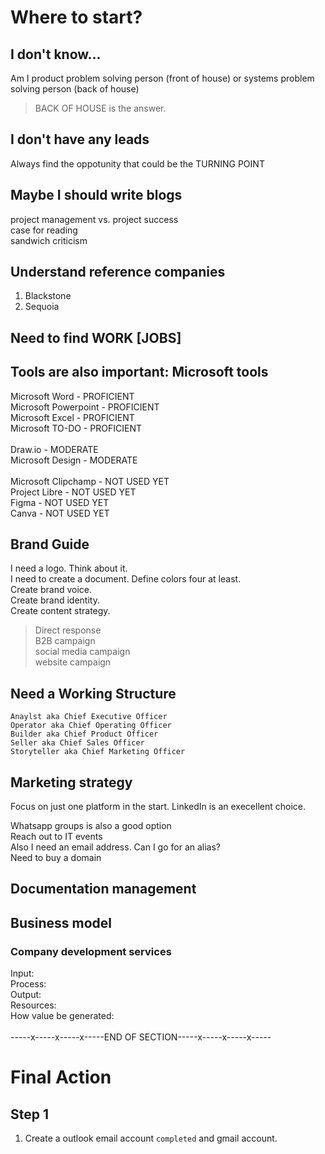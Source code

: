 # Where to start?
## I don't know...
Am I product problem solving person (front of house) or systems problem solving person (back of house)
> BACK OF HOUSE is the answer.

## I don't have any leads
Always find the oppotunity that could be the TURNING POINT
## Maybe I should write blogs
project management vs. project success <br>
case for reading <br>
sandwich criticism
## Understand reference companies
1. Blackstone
2. Sequoia
## Need to find WORK [JOBS]
## Tools are also important: Microsoft tools
Microsoft Word - PROFICIENT <br>
Microsoft Powerpoint - PROFICIENT <br>
Microsoft Excel - PROFICIENT <br>
Microsoft TO-DO - PROFICIENT <br>
<br>
Draw.io - MODERATE <br>
Microsoft Design - MODERATE <br>
<br>
Microsoft Clipchamp - NOT USED YET <br>
Project Libre - NOT USED YET <br>
Figma - NOT USED YET <br>
Canva - NOT USED YET <br>
## Brand Guide
I need a logo. Think about it. <br>
I need to create a document. Define colors four at least. <br>
Create brand voice. <br>
Create brand identity. <br>
Create content strategy. <br>
> Direct response <br>
> B2B campaign <br>
> social media campaign <br>
> website campaign <br>
## Need a Working Structure
`Anaylst aka Chief Executive Officer` <br>
`Operator aka Chief Operating Officer` <br>
`Builder aka Chief Product Officer` <br>
`Seller aka Chief Sales Officer` <br>
`Storyteller aka Chief Marketing Officer` <br>
## Marketing strategy
Focus on just one platform in the start. LinkedIn is an execellent choice. <br>

Whatsapp groups is also a good option <br>
Reach out to IT events <br>
Also I need an email address. Can I go for an alias? <br>
Need to buy a domain <br>
## Documentation management
## Business model
### Company development services
Input: <br>
Process: <br>
Output: <br>
Resources: <br>
How value be generated: <br>
<br>
-----x-----x-----x-----END OF SECTION-----x-----x-----x----- 
# Final Action
## Step 1
1. Create a outlook email account `completed` and gmail account.
